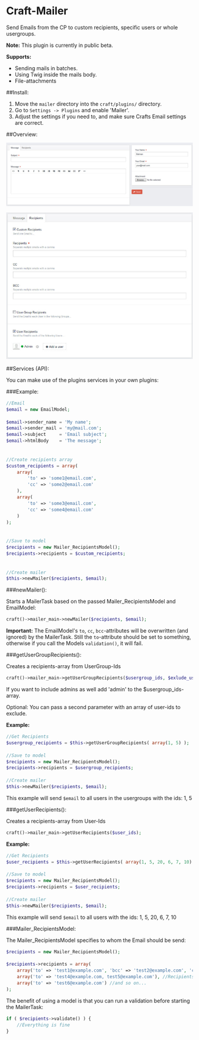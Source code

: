 Craft-Mailer
============

Send Emails from the CP to custom recipients, specific users or whole usergroups. 

**Note:** This plugin is currently in public beta.

**Supports:**

- Sending mails in batches.
- Using Twig inside the mails body.
- File-attachments


##Install:

1. Move the `mailer` directory into the `craft/plugins/` directory.
2. Go to `Settings -> Plugins` and enable 'Mailer'.
3. Adjust the settings if you need to, and make sure Crafts Email settings are correct.


##Overview:

![Overview of the plugins CP section](/overview_1.jpg)

![Overview of the plugins CP section](/overview_2.jpg)



##Services (API):

You can make use of the plugins services in your own plugins:


###Example:

```php
//Email
$email = new EmailModel;

$email->sender_name = 'My name';
$email->sender_mail = 'my@mail.com';
$email->subject     = 'Email subject';
$email->htmlBody    = 'The message';


//Create recipients array
$custom_recipients = array(
	array(
		'to' => 'some1@email.com',
		'cc' => 'some2@email.com'
	),
	array(
		'to' => 'some3@email.com',
		'cc' => 'some4@email.com'
	)
);


//Save to model
$recipients = new Mailer_RecipientsModel();
$recipients->recipients = $custom_recipients;


//Create mailer
$this->newMailer($recipients, $email);
```

###newMailer():

Starts a MailerTask based on the passed Mailer_RecipientsModel and EmailModel:

```php
craft()->mailer_main->newMailer($recipients, $email);
```

**Important:** The EmailModel's `to`, `cc`, `bcc`-attributes will be overwritten (and ignored) by the MailerTask.  Still the `to`-attribute should be set to something, otherwise if you call the Models `validation()`, it will fail.

###getUserGroupRecipients():

Creates a recipients-array from UserGroup-Ids

```php
craft()->mailer_main->getUserGroupRecipients($usergroup_ids, $exlude_user_ids=array());
```

If you want to include admins as well add 'admin' to the $usergroup_ids-array.

Optional: You can pass a second parameter with an array of user-ids to exclude.

**Example:**

```php
//Get Recipients
$usergroup_recipients = $this->getUserGroupRecipients( array(1, 5) );

//Save to model
$recipients = new Mailer_RecipientsModel();
$recipients->recipients = $usergroup_recipients;

//Create mailer
$this->newMailer($recipients, $email);
```

This example will send `$email` to all users in the usergroups with the ids: 1, 5

###getUserRecipients():

Creates a recipients-array from User-Ids

```php
craft()->mailer_main->getUserRecipients($user_ids);
```

**Example:**

```php
//Get Recipients
$user_recipients = $this->getUserRecipients( array(1, 5, 20, 6, 7, 10) );

//Save to model
$recipients = new Mailer_RecipientsModel();
$recipients->recipients = $user_recipients;

//Create mailer
$this->newMailer($recipients, $email);
```

This example will send `$email` to all users with the ids: 1, 5, 20, 6, 7, 10

###Mailer_RecipientsModel:

The Mailer_RecipientsModel specifies to whom the Email should be send:

```php
$recipients = new Mailer_RecipientsModel();

$recipients->recipients = array(
	array('to' => 'test1@example.com', 'bcc' => 'test2@example.com', 'cc' => 'test3@example.com'), //Recipients of the 1. mail
	array('to' => 'test4@example.com, test5@example.com'), //Recipients of the 2. mail
	array('to' => 'test6@example.com') //and so on...
);
```

The benefit of using a model is that you can run a validation before starting the MailerTask:

```php
if ( $recipients->validate() ) {
	//Everything is fine
}
```
